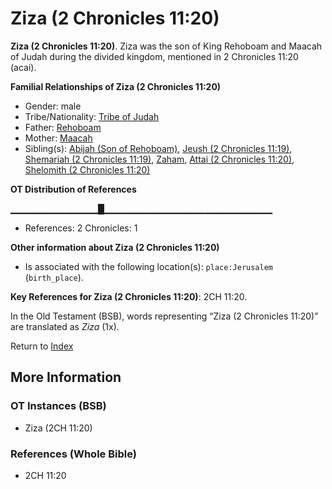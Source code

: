 # Ziza (2 Chronicles 11:20)
**Ziza (2 Chronicles 11:20)**. 
Ziza was the son of King Rehoboam and Maacah of Judah during the divided kingdom, mentioned in 2 Chronicles 11:20 (acai). 




**Familial Relationships of Ziza (2 Chronicles 11:20)**


* Gender: male
* Tribe/Nationality: [Tribe of Judah](../../../groups/md/acai/Judah.md)
* Father: [Rehoboam](Rehoboam.md)
* Mother: [Maacah](Maacah.3.md)
* Sibling(s): [Abijah (Son of Rehoboam)](Abijah.4.md), [Jeush (2 Chronicles 11:19)](Jeush.5.md), [Shemariah (2 Chronicles 11:19)](Shemariah.2.md), [Zaham](Zaham.md), [Attai (2 Chronicles 11:20)](Attai.3.md), [Shelomith (2 Chronicles 11:20)](Shelomith.3.md)


**OT Distribution of References**

▁▁▁▁▁▁▁▁▁▁▁▁▁█▁▁▁▁▁▁▁▁▁▁▁▁▁▁▁▁▁▁▁▁▁▁▁▁▁
* References: 2 Chronicles: 1





**Other information about Ziza (2 Chronicles 11:20)**


* Is associated with the following location(s): 
`place:Jerusalem` (`birth_place`). 


**Key References for Ziza (2 Chronicles 11:20)**: 
2CH 11:20. 


In the Old Testament (BSB), words representing “Ziza (2 Chronicles 11:20)” are translated as 
*Ziza* (1x). 




Return to [Index](00-Index.md)

## More Information

### OT Instances (BSB)

* Ziza (2CH 11:20)



### References (Whole Bible)

* 2CH 11:20



